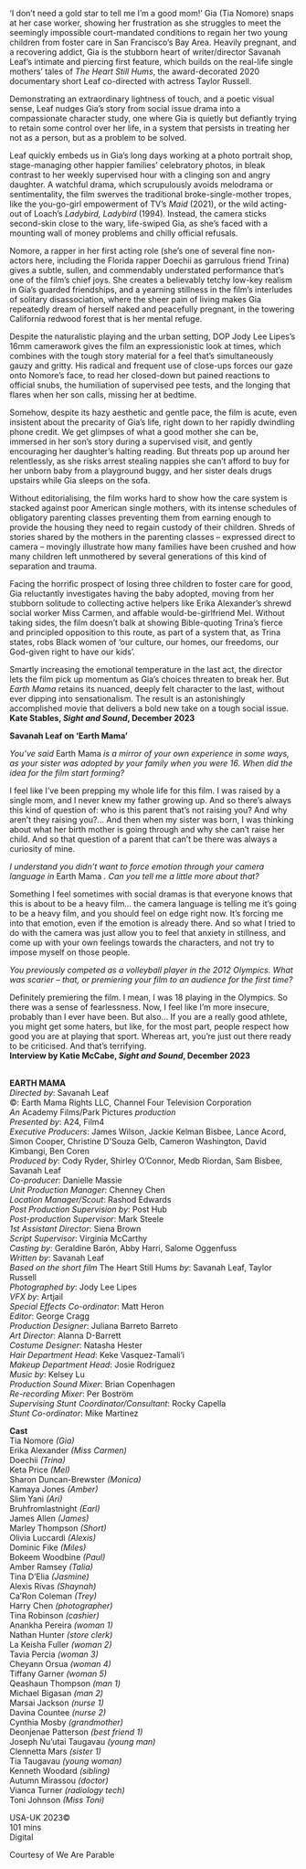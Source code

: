
‘I don’t need a gold star to tell me I’m a good mom!’ Gia (Tia Nomore) snaps at her case worker, showing her frustration as she struggles to meet the seemingly impossible court-mandated conditions to regain her two young children from foster care in San Francisco’s Bay Area. Heavily pregnant, and a recovering addict, Gia is the stubborn heart of writer/director Savanah Leaf’s intimate and piercing first feature, which builds on the real-life single mothers’ tales of _The Heart Still Hums_, the award-decorated 2020 documentary short Leaf co-directed with actress Taylor Russell.

Demonstrating an extraordinary lightness of touch, and a poetic visual sense, Leaf nudges Gia’s story from social issue drama into a compassionate character study, one where Gia is quietly but defiantly trying to retain some control over her life, in a system that persists in treating her not as a person, but as a problem to be solved.

Leaf quickly embeds us in Gia’s long days working at a photo portrait shop, stage-managing other happier families’ celebratory photos, in bleak contrast to her weekly supervised hour with a clinging son and angry daughter. A watchful drama, which scrupulously avoids melodrama or sentimentality, the film swerves the traditional broke-single-mother tropes, like the you-go-girl empowerment of TV’s _Maid_ (2021), or the wild acting-out of  Loach’s _Ladybird, Ladybird_ (1994)_._ Instead, the camera sticks second-skin close to the wary, life-swiped Gia, as she’s faced with a mounting wall of money problems and chilly official refusals.

Nomore, a rapper in her first acting role (she’s one of several fine non-actors here, including the Florida rapper Doechii as garrulous friend Trina) gives a subtle, sullen, and commendably understated performance that’s one of the film’s chief joys. She creates a believably tetchy low-key realism in Gia’s guarded friendships, and a yearning stillness in the film’s interludes of solitary disassociation, where the sheer pain of living makes Gia repeatedly dream of herself naked and peacefully pregnant, in the towering California redwood forest that is her mental refuge.

Despite the naturalistic playing and the urban setting, DOP Jody Lee Lipes’s 16mm camerawork gives the film an expressionistic look at times, which combines with the tough story material for a feel that’s simultaneously gauzy and gritty. His radical and frequent use of close-ups forces our gaze onto Nomore’s face, to read her closed-down but pained reactions to official snubs, the humiliation of supervised pee tests, and the longing that flares when her son calls, missing her at bedtime.

Somehow, despite its hazy aesthetic and gentle pace, the film is acute, even insistent about the precarity of Gia’s life, right down to her rapidly dwindling phone credit. We get glimpses of what a good mother she can be, immersed in her son’s story during a supervised visit, and gently encouraging her daughter’s halting reading. But threats pop up around her relentlessly, as she risks arrest stealing nappies she can’t afford to buy for her unborn baby from a playground buggy, and her sister deals drugs upstairs while Gia sleeps on  the sofa.

Without editorialising, the film works hard to show how the care system is stacked against poor American single mothers, with its intense schedules of obligatory parenting classes preventing them from earning enough to provide the housing they need to regain custody of their children. Shreds of stories shared by the mothers in the parenting classes – expressed direct to camera – movingly illustrate how many families have been crushed and how many children left unmothered by several generations of this kind of separation  and trauma.

Facing the horrific prospect of losing three children to foster care for good, Gia reluctantly investigates having the baby adopted, moving from her stubborn solitude to collecting active helpers like Erika Alexander’s shrewd social worker Miss Carmen, and affable would-be-girlfriend Mel. Without taking sides, the film doesn’t balk at showing Bible-quoting Trina’s fierce and principled opposition to this route, as part of a system that, as Trina states, robs Black women of ‘our culture, our homes, our freedoms, our God-given right to have our kids’.

Smartly increasing the emotional temperature in the last act, the director lets the film pick up momentum as Gia’s choices threaten to break her. But _Earth Mama_ retains its nuanced, deeply felt character to the last, without ever dipping into sensationalism. The result is an astonishingly accomplished movie that delivers a bold new take on a tough social issue.  
**Kate Stables, _Sight and Sound_, December 2023**

**Savanah Leaf on ‘Earth Mama’**

_You’ve said_ Earth Mama _is a mirror of your own experience in some ways, as your sister was adopted by your family when you were 16. When did the idea for the film start forming?_

I feel like I’ve been prepping my whole life for this film. I was raised by a single mom, and I never knew my father growing up. And so there’s always this kind of question of: who is this parent that’s not raising you? And why aren’t they raising you?... And then when my sister was born, I was thinking about what her birth mother is going through and why she can’t raise her child. And so that question of a parent that can’t be there was always a curiosity of mine.

_I understand you didn’t want to force emotion through your camera language in_ Earth Mama _. Can you tell me a little more about that?_

Something I feel sometimes with social dramas is that everyone knows that this is about to be a heavy film… the camera language is telling me it’s going to be a heavy film, and you should feel on edge right now. It’s forcing me into that emotion, even if the emotion is already there. And so what I tried to do with the camera was just allow you to feel that anxiety in stillness, and come up with your own feelings towards the characters, and not try to impose myself on those people.

_You previously competed as a volleyball player in the 2012 Olympics. What was scarier – that, or premiering your film to an audience for the first time?_

Definitely premiering the film. I mean, I was 18 playing in the Olympics. So there was a sense of fearlessness. Now, I feel like I’m more insecure, probably than I ever have been. But also… If you are a really good athlete, you might get some haters, but like, for the most part, people respect how good you are at playing that sport. Whereas art, you’re just out there ready to be criticised. And that’s terrifying.  
**Interview by Katie McCabe, _Sight and Sound_, December 2023**
<br><br>

**EARTH MAMA**  
_Directed by_: Savanah Leaf  
©: Earth Mama Rights LLC,  Channel Four Television Corporation  
_An_ Academy Films/Park Pictures _production_  
_Presented by_: A24, Film4  
_Executive Producers_: James Wilson,  Jackie Kelman Bisbee, Lance Acord, Simon Cooper, Christine D'Souza Gelb,  Cameron Washington, David Kimbangi, Ben Coren  
_Produced by_: Cody Ryder, Shirley O’Connor,  Medb Riordan, Sam Bisbee, Savanah Leaf  
_Co-producer_: Danielle Massie  
_Unit Production Manager_: Chenney Chen  
_Location Manager/Scout_: Rashod Edwards  
_Post Production Supervision by_: Post Hub  
_Post-production Supervisor_: Mark Steele  
_1st Assistant Director_: Siena Brown  
_Script Supervisor_: Virginia McCarthy  
_Casting by_: Geraldine Barón, Abby Harri,  Salome Oggenfuss  
_Written by_: Savanah Leaf  
_Based on the short film_ The Heart Still Hums _by_: Savanah Leaf, Taylor Russell  
_Photographed by_: Jody Lee Lipes  
_VFX by_: Artjail  
_Special Effects Co-ordinator_: Matt Heron  
_Editor_: George Cragg  
_Production Designer_: Juliana Barreto Barreto  
_Art Director_: Alanna D-Barrett  
_Costume Designer_: Natasha Hester  
_Hair Department Head_: Keke Vasquez-Tamali’i  
_Makeup Department Head_: Josie Rodriguez  
_Music by_: Kelsey Lu  
_Production Sound Mixer_: Brian Copenhagen  
_Re-recording Mixer_: Per Boström  
_Supervising Stunt Coordinator/Consultant_:  Rocky Capella  
_Stunt Co-ordinator_: Mike Martinez

**Cast**  
Tia Nomore _(Gia)_  
Erika Alexander _(Miss Carmen)_  
Doechii _(Trina)_  
Keta Price _(Mel)_  
Sharon Duncan-Brewster _(Monica)_  
Kamaya Jones _(Amber)_  
Slim Yani _(Ari)_  
Bruhfromlastnight _(Earl)_  
James Allen _(James)_  
Marley Thompson _(Short)_  
Olivia Luccardi _(Alexis)_  
Dominic Fike _(Miles)_  
Bokeem Woodbine _(Paul)_  
Amber Ramsey _(Talia)_  
Tina D’Elia _(Jasmine)_  
Alexis Rivas _(Shaynah)_  
Ca’Ron Coleman _(Trey)_  
Harry Chen _(photographer)_  
Tina Robinson _(cashier)_  
Anankha Pereira _(woman 1)_  
Nathan Hunter _(store clerk)_  
La Keisha Fuller _(woman 2)_  
Tavia Percia _(woman 3)_  
Cheyann Orsua _(woman 4)_  
Tiffany Garner _(woman 5)_  
Qeashaun Thompson _(man 1)_  
Michael Bigasan _(man 2)_  
Marsai Jackson _(nurse 1)_  
Davina Countee _(nurse 2)_  
Cynthia Mosby _(grandmother)_  
Deonjenae Patterson _(best friend 1)_  
Joseph Nu’utai Taugavau _(young man)_  
Clennetta Mars _(sister 1)_  
Tia Taugavau _(young woman)_  
Kenneth Woodard _(sibling)_  
Autumn Mirassou _(doctor)_  
Vianca Turner _(radiology tech)_  
Toni Johnson _(Miss Toni)_

USA-UK 2023©  
101 mins  
Digital

Courtesy of We Are Parable
<br><br>
<!--stackedit_data:
eyJoaXN0b3J5IjpbLTc1NDkwNTc4OF19
-->